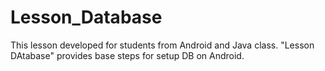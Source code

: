 # Lesson_Database

This lesson developed for students from Android and Java class. "Lesson DAtabase" provides base steps for setup DB on Android.
